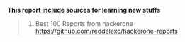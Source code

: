 **This report include sources for learning new stuffs**

> 1. Best 100 Reports from hackerone
https://github.com/reddelexc/hackerone-reports
